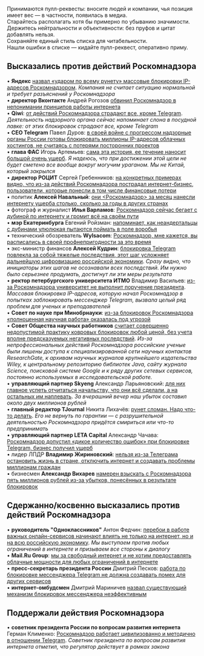 Принимаются пулл-реквесты: вносите людей и компании, чья позиция имеет вес — в частности, появилась в медиа.  
Старайтесь располагать хотя бы примерно по убыванию значимости.  
Держитесь нейтральности и объективности: без пруфов и цитат добавлять нельзя.  
Сохраняйте единый стиль списка для читабельности.  
Нашли ошибки в списке — кидайте пулл-реквест, оперативно приму.

## Высказались против действий Роскомнадзора

• **Яндекс** [назвал «ударом по всему рунету» массовые блокировки IP-адресов Роскомнадзором](https://vc.ru/37173-yandeks-nazval-udarom-po-vsemu-runetu-massovye-blokirovki-ip-adresov-roskomnadzorom).
*Компания не считает ситуацию нормальной и требует разъяснений у Роскомнадзора*  
• **директор Вконтакте** Андрей Рогозов [обвинил Роскомнадзор в непонимании принципов работы интернета](https://www.vedomosti.ru/technology/news/2018/04/27/768104-v-kontakte-obvinil-roskomnadzor)  
• **Qiwi**: [от действий Роскомнадзора страдают все, кроме Telegram](https://ria.ru/society/20180428/1519610220.html). *Деятельность надзорного органа сейчас напоминает слона в посудной лавке: от этих блокировок страдают все, кроме Telegram*    
• **CEO Telegram** Павел Дуров: [в своей войне с прогрессом надзорные органы России готовы блокировать миллионы IP-адресов облачных хостингов, не считаясь с потерями посторонних проектов](https://vk.com/wall1_2307813)  
• **глава ФАС** Игорь Артемьев: [сама эта история, ее течение наносит большой очень ущерб](https://www.gazeta.ru/tech/news/2018/04/25/n_11458789.shtml). _Я надеюсь, что при достижении этой цели не будет сметено все вообще вокруг могучим ураганом. Мы не Китай, который закрылся_  
• **директор РОЦИТ** Сергей Гребенников: [на конкретных примерах видно, что из-за действий Роскомнадзора пострадал интернет-бизнес, пользователи, которые понесли в том числе финансовые потери](https://rocit.ru/news/rocit-and-rkn-meeting)  
• политик **Алексей Навальный**: [они <Роскомнадзор> за месяц нанесли интернету ущерба столько, сколько за годы в других странах](https://youtu.be/VWXE4WybsxI?t=16m28s)  
• фотограф и журналист **Илья Варламов**: [Роскомнадзор сейчас бегает с дубиной по интернету и громит всё на своём пути](https://varlamov.ru/2884958.html)    
• **мэр Екатеринбурга** Евгений Ройзман: [напоминает, как неандертальцы с дубинами улюлюкая пытаются поймать в поле воробья](http://www.the-village.ru/village/city/news-city/309577-roizman-telegram/?)  
• технический обозреватель **Wylsacom**: [Роскомнадзор, мне кажется, вы расписались в своей профнепригодности за это время](https://youtu.be/VVWpOrDLD9M?t=49s)  
• экс-министр финансов **Алексей Кудрин**: [блокировка Telegram повлекла за собой тяжелые последствия, этот шаг усложняет дальнейшую цифровизацию российской экономики](http://www.interfax.ru/russia/610233). _Сразу видно, что инициаторы этих шагов не осознавали всех последствий. Им нужно было серьезнее продумать, достигнут ли эти меры результата_    
• **ректор петербургского университета ИТМО** Владимир Васильев: [из-за Роскомнадзора университет не выполнит поручение президента](https://meduza.io/news/2018/04/26/rektor-itmo-predupredil-sovetnika-putina-iz-za-roskomnadzora-universitet-ne-vypolnit-poruchenie-prezidenta). *Массовая блокировка IP-адресов, которую начал Роскомнадзор в попытках заблокировать мессенджер Telegram, вызвала целый ряд проблем для ученых и преподавателей*  
• **Cовет по науке при Минобрнауки**: [из-за блокировок Роскомнадзора «полноценная научная работа» оказалась под угрозой](https://sovet-po-nauke.ru/info/25042018-internet-for-science)  
• **Совет Общества научных работников** [считает совершенно недопустимой практику ковровых блокировок любой ценой, без учета вполне предсказуемых негативных последствий](https://trv-science.ru/2018/04/25/onr-protiv-blokirovok/). _Из-за непрофессиональных действий Роскомнадзора российские ученые были лишены доступа к специализированной сети научных контактов ResearchGate, к архивам научных журналов крупнейшего издательства Wiley, к центральному репозиторию библиотек Java, сайту журнала Science, поисковой системе Google и к ряду других сетевых сервисов, постоянно используемых в исследовательской работе._  
• **управляющий партнер Skyeng** Александр Ларьяновский: [для них главное успеть отчитаться начальству, что они всё сделали, а на остальных им наплевать](https://meduza.io/feature/2018/04/17/ih-logika-odnim-servisom-bolshe-odnim-menshe-nu-i-chto). *За вчерашний вечер наш убыток составил около двух миллионов рублей*  
• **главный редактор TJournal** Никита Лихачёв: [рунет сломан. Надо что-то делать](https://tjournal.ru/69612-runet-sloman-nado-chto-to-delat). *Его не вернуть по гарантии — с разрушительной деятельностью Роскомнадзора придётся смириться или что-то предпринимать*  
• **управляющий партнер LETA Capital** Александр Чачава: [Роскомнадзор допустил «дикое количество ошибок» при блокировке Telegram, бизнес получил ущерб](https://www.kommersant.ru/doc/3614069)  
• лидер ЛПДР **Владимир Жириновский**: [нельзя из-за Телеграма остановить жизнь в стране, отключить интернет и создавать проблемы миллионам граждан](https://regnum.ru/news/2405452.html)  
• бизнесмен **Александр Вихарев** [намерен взыскать с Роскомнадзора пять миллионов рублей из-за убытков, понесённых в результате блокировок](https://www.znak.com/2018-04-27/na_roskomnadzor_podan_pervyy_isk_iz_za_blokirovki_telegram_na_5_mln_rubley)  

## Сдержанно/косвенно высказались против действий Роскомнадзора

• **руководитель "Одноклассников"** Антон Федчин: [перебои в работе важных онлайн-сервисов начинают влиять не только на интернет, но и на всю российскую экономику](https://ok.ru/okmedia/topic/68281289059145). *Мы выступаем против любых ограничений в интернете и призываем все стороны к диалогу*  
• **Mail.Ru Group**: [мы за свободный интернет и не хотим предоставлять облачные мощности для любых ограничений в интернете](https://www.rbc.ru/technology_and_media/24/04/2018/5adf0ba89a7947c63b5f3e71)  
• **пресс-секретарь президента России** Дмитрий Песков: [работа по блокировке мессенджера Telegram не должна создавать помех для других сервисов](https://lenta.ru/news/2018/04/27/blok_telegram/)  
• **интернет-омбудсмен** Дмитрий Мариничев [назвал существующий механизм блокировок мессенджера неэффективным](https://meduza.io/news/2018/04/28/internet-ombudsmen-priznal-nevozmozhnost-blokirovki-telegram)  

## Поддержали действия Роскомнадзора

• **советник президента России по вопросам развития интернета** Герман Клименко: [Роскомнадзор работает цивилизованно и методично в отношении Telegram](http://tass.ru/obschestvo/5101312). *Советник президента по вопросам развития интернета отметил, что регулятор действует в рамках закона*

